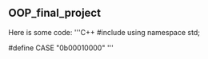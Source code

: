 ## OOP_final_project
Here is some code:
'''C++
#include <iostream>
using namespace std;

#define CASE "0b00010000"
'''

